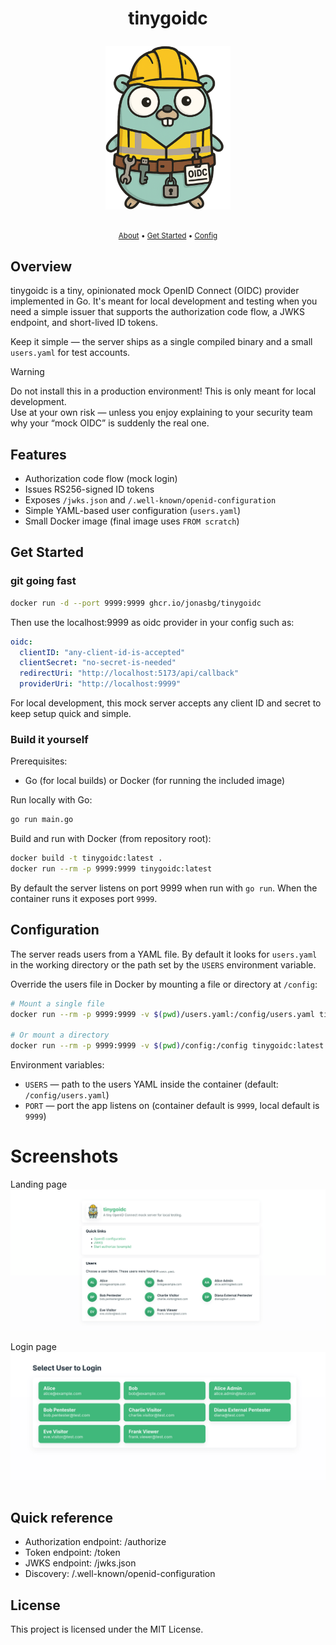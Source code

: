 <div align="center">
  <h1>tinygoidc</h1>
  <img src="static/tinygoidc.png" alt="tinygoidc" width="200" style="display:block;margin:1.7rem auto 2rem;">
  <small>
    <a href="#overview">About</a> •
    <a href="#get-started">Get Started</a> •
    <a href="#configuration">Config</a>
  </small>
</div>

## Overview

tinygoidc is a tiny, opinionated mock OpenID Connect (OIDC) provider implemented in Go. It's meant for local development and testing when you need a simple issuer that supports the authorization code flow, a JWKS endpoint, and short-lived ID tokens.

Keep it simple — the server ships as a single compiled binary and a small `users.yaml` for test accounts.

> [!WARNING]
> Do not install this in a production environment! This is only meant for local development.  
> Use at your own risk — unless you enjoy explaining to your security team why your “mock OIDC” is suddenly the real one.

## Features

- Authorization code flow (mock login)
- Issues RS256-signed ID tokens
- Exposes `/jwks.json` and `/.well-known/openid-configuration`
- Simple YAML-based user configuration (`users.yaml`)
- Small Docker image (final image uses `FROM scratch`)

## Get Started

### git going fast

```bash
docker run -d --port 9999:9999 ghcr.io/jonasbg/tinygoidc
```

Then use the localhost:9999 as oidc provider in your config such as:
```yaml
oidc:
  clientID: "any-client-id-is-accepted"
  clientSecret: "no-secret-is-needed"
  redirectUri: "http://localhost:5173/api/callback"
  providerUri: "http://localhost:9999"
```

For local development, this mock server accepts any client ID and secret to keep setup quick and simple.

### Build it yourself

Prerequisites:

- Go (for local builds) or Docker (for running the included image)

Run locally with Go:

```bash
go run main.go
```

Build and run with Docker (from repository root):

```bash
docker build -t tinygoidc:latest .
docker run --rm -p 9999:9999 tinygoidc:latest
```

By default the server listens on port 9999 when run with `go run`. When the container runs it exposes port `9999`.

## Configuration

The server reads users from a YAML file. By default it looks for `users.yaml` in the working directory or the path set by the `USERS` environment variable.

Override the users file in Docker by mounting a file or directory at `/config`:

```bash
# Mount a single file
docker run --rm -p 9999:9999 -v $(pwd)/users.yaml:/config/users.yaml tinygoidc:latest

# Or mount a directory
docker run --rm -p 9999:9999 -v $(pwd)/config:/config tinygoidc:latest
```

Environment variables:

- `USERS` — path to the users YAML inside the container (default: `/config/users.yaml`)
- `PORT` — port the app listens on (container default is `9999`, local default is `9999`)

# Screenshots

Landing page
![landing](static/landing.png)

Login page
![login](static/login.png)

## Quick reference

- Authorization endpoint: /authorize
- Token endpoint: /token
- JWKS endpoint: /jwks.json
- Discovery: /.well-known/openid-configuration

## License

This project is licensed under the MIT License.
